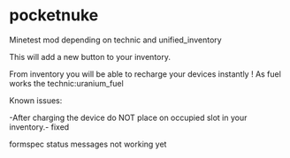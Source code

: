 # pocketnuke

Minetest mod depending on technic and unified_inventory


This will add a new button to your inventory.

From inventory you will be able to recharge your devices instantly !
As fuel works the technic:uranium_fuel


Known issues:

-After charging the device do NOT place on occupied slot in your inventory.- fixed

formspec status messages not working yet




